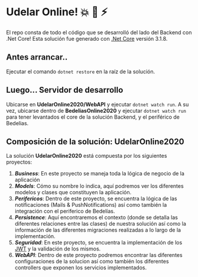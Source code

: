 # Udelar Online!  :boom: :rocket: :zap:

El repo consta de todo el código que se desarrolló del lado del Backend con .Net Core!
Esta solución fue generado con [.Net Core](https://dotnet.microsoft.com/download/dotnet-core/3.1) versión  3.1.8.

  

## Antes arrancar..

  

Ejecutar el comando `dotnet restore` en la raíz de la solución.

  

## Luego... Servidor de desarrollo

  

Ubicarse en **UdelarOnline2020/WebAPI** y ejecutar `dotnet watch run`. A su vez, ubicarse dentro de **BedeliasOnline2020** y ejecutar `dotnet watch run` para tener levantados el core de la solución Backend, y  el periférico de Bedelias.
  

## Composición de la solución: UdelarOnline2020

  

La solución **UdelarOnline2020**  está compuesta por los siguientes proyectos:

 1. ***Business***:  En este proyecto se maneja toda la lógica de negocio de la aplicación
 2. ***Models***: Cómo su nombre lo indica, aquí podremos ver los diferentes modelos y clases que constituyen la aplicación.
 3. ***Perifericos***: Dentro de este proyecto, se encuentra la lógica de las notificaciones (Mails & PushNotifications) así como también la integración con el periferico de Bedelías.
 4.  ***Persistence***:  Aquí encontraremos el contexto (donde se detalla las diferentes relaciones entre las clases) de nuestra solución así como la información de las diferentes migraciones realizadas a lo largo de la implementación.
 5. ***Seguridad***: En este proyecto, se encuentra la implementación de los [JWT](https://jwt.io/) y la validación de los mismos.
 6. ***WebAPI***: Dentro de este proyecto podremos encontrar las diferentes configuraciones de la solucion así como también los diferentes controllers que exponen los servicios implementados.

